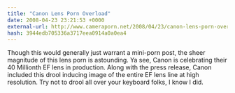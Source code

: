```yaml
---
title: "Canon Lens Porn Overload"
date: 2008-04-23 23:21:53 +0000
external-url: http://www.cameraporn.net/2008/04/23/canon-lens-porn-overload/
hash: 3944edb705336a3717eea0914a0a0ea4
---
```


Though this would generally just warrant a mini-porn post, the sheer magnitude of this lens porn is astounding. Ya see, Canon is celebrating their 40 Millionth EF lens in production. Along with the press release, Canon included this drool inducing image of the entire EF lens line at high resolution. Try not to drool all over your keyboard folks, I know I did.
